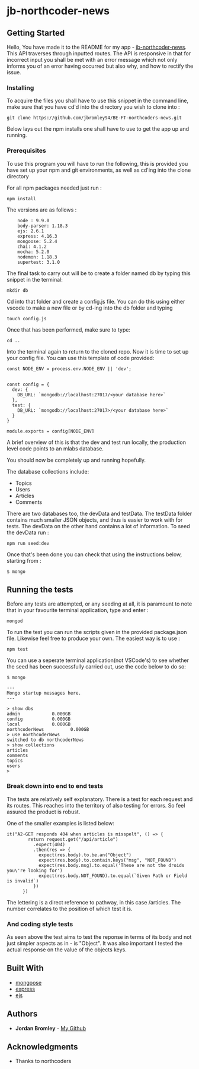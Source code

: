 # jb-northcoder-news

## Getting Started

Hello,
You have made it to the README for my app - [jb-northcoder-news](https://jb-northcoder-news.herokuapp.com/).
This API traverses through inputted routes. The API is responsive in that for incorrect input you shall be met with an error message which not only informs you of an error having occurred but also why, and how to rectify the issue.

### Installing

To acquire the files you shall have to use this snippet in the command line, make sure that you have cd'd into the directory you wish to clone into :

```
git clone https://github.com/jbromley94/BE-FT-northcoders-news.git
```

Below lays out the npm installs one shall have to use to get the app up and running.

### Prerequisites

To use this program you will have to run the following, this is provided you have set up your npm and git environments, as well as cd'ing into the clone directory

For all npm packages needed just run :

```
npm install
```

The versions are as follows :

```
    node : 9.9.0
    body-parser: 1.18.3
    ejs: 2.6.1
    express: 4.16.3
    mongoose: 5.2.4
    chai: 4.1.2
    mocha: 5.2.0
    nodemon: 1.18.3
    supertest: 3.1.0
```

The final task to carry out will be to create a folder named db by typing this snippet in the terminal:

```
mkdir db
```

Cd into that folder and create a config.js file. You can do this using either vscode to make a new file or by cd-ing into the db folder and typing

```
touch config.js
```

Once that has been performed, make sure to type:

```
cd ..
```

Into the terminal again to return to the cloned repo. Now it is time to set up your config file. You can use this template of code provided:

```
const NODE_ENV = process.env.NODE_ENV || 'dev';


const config = {
  dev: {
    DB_URL: `mongodb://localhost:27017/<your database here>`
  },
  test: {
    DB_URL: `mongodb://localhost:27017>/<your database here>`
  }
}

module.exports = config[NODE_ENV]
```

A brief overview of this is that the dev and test run locally, the production level code points to an mlabs database.

You should now be completely up and running hopefully.

The database collections include:

- Topics
- Users
- Articles
- Comments

There are two databases too, the devData and testData. The testData folder contains much smaller JSON objects, and thus is easier to work with for tests. The devData on the other hand contains a lot of information. To seed the devData run :

```
npm run seed:dev
```

Once that's been done you can check that using the instructions below, starting from :

```
$ mongo
```

## Running the tests

Before any tests are attempted, or any seeding at all, it is paramount to note that in your favourite terminal application, type and enter :

```
mongod
```

To run the test you can run the scripts given in the provided package.json file.
Likewise feel free to produce your own.
The easiest way is to use :

```
npm test
```

You can use a seperate terminal application(not VSCode's) to see whether the seed has been successfully carried out, use the code below to do so:

```
$ mongo

---
Mongo startup messages here.
---

> show dbs
admin            0.000GB
config           0.000GB
local            0.000GB
northcoderNews          0.000GB
> use northcoderNews
switched to db northcoderNews
> show collections
articles
comments
topics
users
>
```

### Break down into end to end tests

The tests are relatively self explanatory.
There is a test for each request and its routes. This reaches into the territory of also testing for errors. So feel assured the product is robust.

One of the smaller examples is listed below:

```
it("A2-GET responds 404 when articles is misspelt", () => {
        return request.get("/api/article")
          .expect(404)
          .then(res => {
            expect(res.body).to.be.an("Object")
            expect(res.body).to.contain.keys("msg", "NOT_FOUND")
            expect(res.body.msg).to.equal('These are not the droids you\'re looking for')
            expect(res.body.NOT_FOUND).to.equal(`Given Path or Field is invalid`)
          })
      })
```

The lettering is a direct reference to pathway, in this case /articles. The number correlates to the position of which test it is.

### And coding style tests

As seen above the test aims to test the reponse in terms of its body and not just simpler aspects as in - is "Object".
It was also important I tested the actual response on the value of the objects keys.

## Built With

- [mongoose](http://mongoosejs.com/docs/)
- [express](https://expressjs.com/)
- [ejs](http://www.embeddedjs.com/)

## Authors

- **Jordan Bromley** - [My Github](https://github.com/jbromley94)

## Acknowledgments

- Thanks to northcoders
